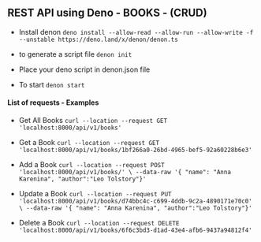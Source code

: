 ## REST API using Deno - BOOKS - (CRUD)

- Install denon
  `deno install --allow-read --allow-run --allow-write -f --unstable https://deno.land/x/denon/denon.ts`

- to generate a script file
  `denon init`

- Place your deno script in denon.json file

- To start
  `denon start`

#### List of requests - Examples

- Get All Books
  `curl --location --request GET 'localhost:8000/api/v1/books'`

- Get a Book
  `curl --location --request GET 'localhost:8000/api/v1/books/1bf266a0-26bd-4965-bef5-92a60228b6e3'`

- Add a Book
  `curl --location --request POST 'localhost:8000/api/v1/books/' \ --data-raw '{ "name": "Anna Karenina", "author":"Leo Tolstory"}'`

- Update a Book
  `curl --location --request PUT 'localhost:8000/api/v1/books/d74bbc4c-c699-4ddb-9c2a-4890171e70c0' \ --data-raw '{ "name": "Anna Karenina", "author":"Leo Tolstory"}'`

- Delete a Book
  `curl --location --request DELETE 'localhost:8000/api/v1/books/6f6c3bd3-d1ad-43e4-afb6-9437a94812f4'`
